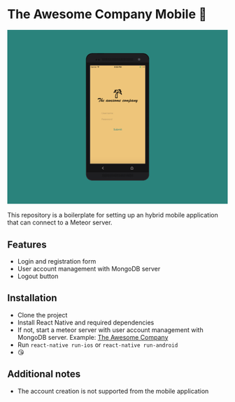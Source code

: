 
# The Awesome Company Mobile 📱

![Image](./img.png)


This repository is a boilerplate for setting up an hybrid mobile application that can connect to a Meteor server.



## Features

- Login and registration form
- User account management with MongoDB server
- Logout button

## Installation

- Clone the project
- Install React Native and required dependencies
- If not, start a meteor server with user account management with MongoDB server. Example: [The Awesome Company](https://github.com/ltacker/TheAwesomeCompany)
- Run `react-native run-ios` or `react-native run-android`
- 😘

## Additional notes

- The account creation is not supported from the mobile application